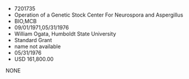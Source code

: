 * 7201735
* Operation of a Genetic Stock Center For Neurospora and      Aspergillus
* BIO,MCB
* 09/01/1971,05/31/1976
* William Ogata, Humboldt State University
* Standard Grant
*   name not available
* 05/31/1976
* USD 161,800.00

NONE